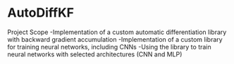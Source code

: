 # AutoDiffKF

Project Scope
-Implementation of a custom automatic differentiation library with backward gradient accumulation
-Implementation of a custom library for training neural networks, including CNNs
-Using the library to train neural networks with selected architectures (CNN and MLP)